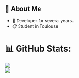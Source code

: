## 📎 About Me
- 🔧 Developer for several years..
- 📋 Student in Toulouse
  
# 📊 GitHub Stats:
![](https://github-readme-stats.vercel.app/api?username=Mark-AA-Dev&theme=dark&hide_border=false&include_all_commits=true&count_private=true)<br/>
![](https://github-readme-streak-stats.herokuapp.com/?user=Mark-AA-Dev&theme=dark&hide_border=false)<br/>
